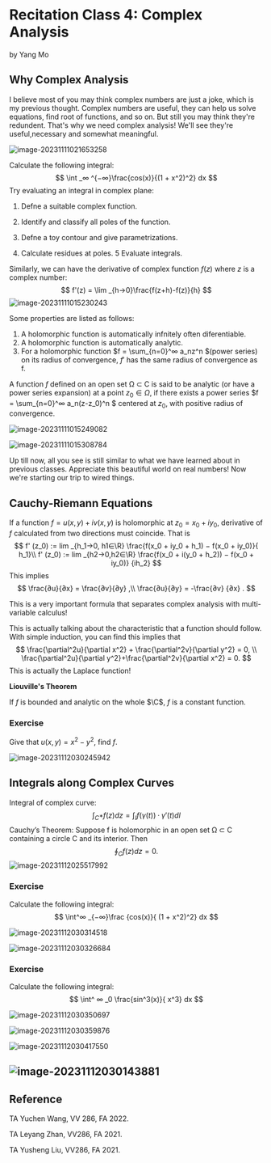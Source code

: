 # Recitation Class 4: Complex Analysis

by Yang Mo

## Why Complex Analysis

I believe most of you may think complex numbers are just a joke, which is my previous thought. Complex numbers are useful, they can help us solve equations, find root of functions, and so on. But still you may think they're redundent. That's why we need complex analysis! We'll see they're useful,necessary and somewhat meaningful.

![image-20231111021653258](C:\Users\Nephr\AppData\Roaming\Typora\typora-user-images\image-20231111021653258.png)

Calculate the following integral: 
$$
\int _∞ ^{−∞}\frac{cos(x)}{(1 + x^2)^2} dx
$$
Try evaluating an integral in complex plane:

1. Defne a suitable complex function. 

2. Identify and classify all poles of the function. 

3. Defne a toy contour and give parametrizations. 

4. Calculate residues at poles. 5 Evaluate integrals.





Similarly, we can have the derivative of complex function $f(z)$ where $z$ is a complex number:
$$
f'(z) = \lim _{h->0}\frac{f(z+h)-f(z)}{h}
$$
![image-20231111015230243](C:\Users\Nephr\AppData\Roaming\Typora\typora-user-images\image-20231111015230243.png)

Some properties are listed as follows:

1. A holomorphic function is automatically infnitely often diferentiable.
2.  A holomorphic function is automatically analytic. 
3.  For a holomorphic function $f = \sum_{n=0}^∞ a_nz^n $(power series) on its radius of convergence, $f'$ has the same radius of convergence as f.

A function $f$ defined on an open set Ω ⊂ C is said to be analytic (or have a power series expansion) at a point $z_0 ∈ Ω$, if there exists a power series $f = \sum_{n=0}^∞ a_n(z-z_0)^n $  centered at $z_0$, with positive radius of convergence.

![image-20231111015249082](C:\Users\Nephr\AppData\Roaming\Typora\typora-user-images\image-20231111015249082.png)

![image-20231111015308784](C:\Users\Nephr\AppData\Roaming\Typora\typora-user-images\image-20231111015308784.png)

Up till now, all you see is still similar to what we have learned about in previous classes. Appreciate this beautiful world on real numbers! Now we're starting our trip to wired things.



## Cauchy-Riemann Equations

If a function $f = u(x, y) + iv(x, y)$ is holomorphic at $z_0 = x_0 + iy_0$, derivative of $f$ calculated from two directions must coincide. That is
$$
f' (z_0) := lim _{h_1→0, h1∈\R} \frac{f(x_0 + iy_0 + h_1) − f(x_0 + iy_0)}{ h_1}\\ 
 f' (z_0) := lim _{h2→0,h2∈\R} \frac{f(x_0 + i(y_0 + h_2)) − f(x_0 + iy_0)} {ih_2}
$$
This implies
$$
 \frac{∂u}{∂x} = \frac{∂v}{∂y} ,\\
 \frac{∂u}{∂y} = -\frac{∂v} {∂x} .
$$


This is a very important formula that separates complex analysis with multi-variable calculus!

This is actually talking about the characteristic that a function should follow. With simple induction, you can find this implies that
$$
\frac{\partial^2u}{\partial x^2} + \frac{\partial^2v}{\partial y^2} = 0, \\
\frac{\partial^2u}{\partial y^2}+\frac{\partial^2v}{\partial x^2} = 0.
$$
This is actually the Laplace function!

**Liouville's Theorem** 

If $f$ is bounded and analytic on the whole $\C$, $f$ is a constant function.



### Exercise

Give that $u(x,y) = x^2-y^2$, find $f$.

![image-20231112030245942](C:\Users\Nephr\AppData\Roaming\Typora\typora-user-images\image-20231112030245942.png)









## Integrals along Complex Curves

Integral of complex curve: 
$$
\int_{C^∗} f(z)dz = \int_ I f(γ(t)) · γ' (t)dl
$$
Cauchy’s Theorem: Suppose f is holomorphic in an open set Ω ⊂ C containing a circle C and its interior. Then
$$
\oint_C
f(z)dz = 0.
$$
![image-20231112025517992](C:\Users\Nephr\AppData\Roaming\Typora\typora-user-images\image-20231112025517992.png)

### Exercise

Calculate the following integral: 
$$
\int^∞ _{−∞}\frac {cos(x)}{ (1 + x^2)^2} dx
$$



![image-20231112030314518](C:\Users\Nephr\AppData\Roaming\Typora\typora-user-images\image-20231112030314518.png)



![image-20231112030326684](C:\Users\Nephr\AppData\Roaming\Typora\typora-user-images\image-20231112030326684.png)
















### Exercise

Calculate the following integral:
$$
\int^ ∞
_0
\frac{sin^3(x)}{
x^3} dx
$$





![image-20231112030350697](C:\Users\Nephr\AppData\Roaming\Typora\typora-user-images\image-20231112030350697.png)

![image-20231112030359876](C:\Users\Nephr\AppData\Roaming\Typora\typora-user-images\image-20231112030359876.png)



![image-20231112030417550](C:\Users\Nephr\AppData\Roaming\Typora\typora-user-images\image-20231112030417550.png)





















## ![image-20231112030143881](C:\Users\Nephr\AppData\Roaming\Typora\typora-user-images\image-20231112030143881.png)

## Reference

TA Yuchen Wang, VV 286, FA 2022.

TA Leyang Zhan, VV286, FA 2021.

TA Yusheng Liu, VV286, FA 2021.
